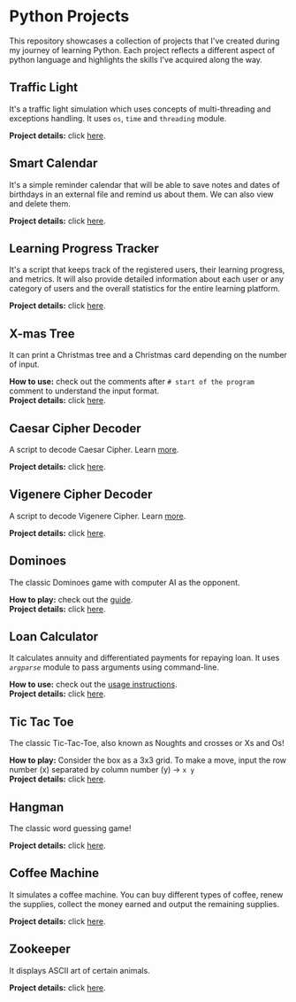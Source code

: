 # Python Projects

This repository showcases a collection of projects that I've created during my journey of learning Python. Each project reflects a different aspect of python language and highlights the skills I've acquired along the way.

## Traffic Light

It's a traffic light simulation which uses concepts of multi-threading and exceptions handling. It uses `os`, `time` and `threading` module.
<br />

**Project details:** click [here](https://hyperskill.org/projects/351).

## Smart Calendar

It's a simple reminder calendar that will be able to save notes and dates of birthdays in an external file and remind us about them. We can also view and delete them.
<br />

**Project details:** click [here](https://hyperskill.org/projects/355).

## Learning Progress Tracker

It's a script that keeps track of the registered users, their learning progress, and metrics. It will also provide detailed information about each user or any category of users and the overall statistics for the entire learning platform.
<br />

**Project details:** click [here](https://hyperskill.org/projects/326).

## X-mas Tree

It can print a Christmas tree and a Christmas card depending on the number of input.
<br />

**How to use:** check out the comments after `# start of the program` comment to understand the input format.\
**Project details:** click [here](https://hyperskill.org/projects/391).

## Caesar Cipher Decoder

A script to decode Caesar Cipher. Learn [more](https://hyperskill.org/learn/step/29585).
<br />

**Project details:** click [here](https://hyperskill.org/projects/365/stages/2164/implement).

## Vigenere Cipher Decoder

A script to decode Vigenere Cipher. Learn [more](https://hyperskill.org/learn/step/30518).
<br />

**Project details:** click [here](https://hyperskill.org/projects/365/stages/2165/implement).

## Dominoes

The classic Dominoes game with computer AI as the opponent.
<br />

**How to play:** check out the [guide](dominoes.md).\
**Project details:** click [here](https://hyperskill.org/projects/146).

## Loan Calculator

It calculates annuity and differentiated payments for repaying loan. It uses _`argparse`_ module to pass arguments using command-line.
<br />

**How to use:** check out the [usage instructions](loan-calculator.md).\
**Project details:** click [here](https://hyperskill.org/projects/90/stages/503/implement).

## Tic Tac Toe

The classic Tic-Tac-Toe, also known as Noughts and crosses or Xs and Os!
<br />

**How to play:** Consider the box as a 3x3 grid. To make a move, input the row number (x) separated by column number (y) → `x y`\
**Project details:** click [here](https://hyperskill.org/projects/73).

## Hangman

The classic word guessing game!
<br />

**Project details:** click [here](https://hyperskill.org/projects/69).

## Coffee Machine

It simulates a coffee machine. You can buy different types of coffee, renew the supplies, collect the money earned and output the remaining supplies.
<br />

**Project details:** click [here](https://hyperskill.org/projects/68).

## Zookeeper

It displays ASCII art of certain animals.
<br />

**Project details:** click [here](https://hyperskill.org/projects/98).

